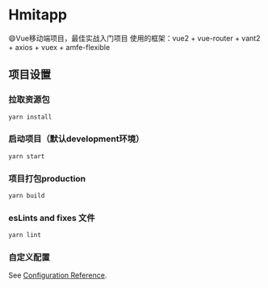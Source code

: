 # Hmitapp
😄Vue移动端项目，最佳实战入门项目
  使用的框架：vue2 + vue-router + vant2 + axios + vuex + amfe-flexible

## 项目设置
### 拉取资源包

```javascript
yarn install
```

### 启动项目（默认development环境）

```javascript
yarn start
```

### 项目打包production

```javascript
yarn build
```

### esLints and fixes 文件

```javascript
yarn lint
```

### 自定义配置

See [Configuration Reference](https://cli.vuejs.org/config/).
